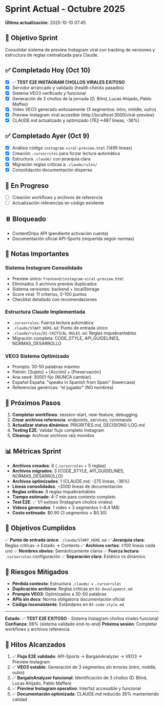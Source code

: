 # Sprint Actual - Octubre 2025

**Última actualización**: 2025-10-10 07:45

## 🎯 Objetivo Sprint

Consolidar sistema de preview Instagram viral con tracking de versiones y estructura de reglas centralizada para Claude.

## ✅ Completado Hoy (Oct 10)

- [x] ✅ **TEST E2E INSTAGRAM CHOLLOS VIRALES EXITOSO**
- [x] Servidor arrancado y validado (health checks pasados)
- [x] Sistema VEO3 verificado y funcional
- [x] Generación de 3 chollos de la jornada (D. Blind, Lucas Ahijado, Pablo Maffeo)
- [x] Video VEO3 generado exitosamente (3 segmentos: intro, middle, outro)
- [x] Preview Instagram viral accesible (http://localhost:3000/viral-preview)
- [x] CLAUDE.md actualizado y optimizado (762→487 líneas, -36%)

## ✅ Completado Ayer (Oct 9)

- [x] Análisis código `instagram-viral-preview.html` (1495 líneas)
- [x] Creación `.cursorrules` para forzar lectura automática
- [x] Estructura `.claude/` con jerarquía clara
- [x] Migración reglas críticas a `.claude/rules/`
- [x] Consolidación documentación dispersa

## 🚧 En Progreso

- [ ] Creación workflows y archivos de referencia
- [ ] Actualización referencias en código existente

## ⏸️ Bloqueado

- ContentDrips API (pendiente activación cuenta)
- Documentación oficial API-Sports (requerida según normas)

## 📝 Notas Importantes

### Sistema Instagram Consolidado
- Preview único: `frontend/instagram-viral-preview.html`
- Eliminados 3 archivos preview duplicados
- Sistema versiones: backend + localStorage
- Score viral: 11 criterios, 0-100 puntos
- Checklist detallado con recomendaciones

### Estructura Claude Implementada
- `.cursorrules`: Fuerza lectura automática
- `.claude/START_HERE.md`: Punto de entrada único
- `.claude/rules/01-CRITICAL-RULES.md`: Reglas inquebrantables
- Migración completa: CODE_STYLE, API_GUIDELINES, NORMAS_DESARROLLO

### VEO3 Sistema Optimizado
- Prompts: 30-50 palabras máximo
- Patrón: [Sujeto] + [Acción] + [Preservación]
- Ana seed: 30001 fijo (NUNCA cambiar)
- Español España: "speaks in Spanish from Spain" (lowercase)
- Referencias genéricas: "el jugador" (NO nombres)

## 🔄 Próximos Pasos

1. **Completar workflows**: session-start, new-feature, debugging
2. **Crear archivos referencia**: endpoints, services, commands
3. **Actualizar status dinámico**: PRIORITIES.md, DECISIONS-LOG.md
4. **Testing E2E**: Validar flujo completo Instagram
5. **Cleanup**: Archivar archivos raíz movidos

## 📊 Métricas Sprint

- **Archivos creados**: 6 (`.cursorrules` + 5 reglas)
- **Archivos migrados**: 3 (CODE_STYLE, API_GUIDELINES, NORMAS_DESARROLLO)
- **Archivos optimizados**: 1 (CLAUDE.md: -275 líneas, -36%)
- **Líneas consolidadas**: ~2000 líneas de documentación
- **Reglas críticas**: 8 reglas inquebrantables
- **Tiempo estimado**: 4-7 min para contexto completo
- **Test E2E**: ✅ 1/1 exitoso (Instagram chollos virales)
- **Videos generados**: 1 video × 3 segmentos (~8.4 MB)
- **Costo estimado**: $0.90 (3 segmentos × $0.30)

## 🎯 Objetivos Cumplidos

✅ **Punto de entrada único**: `.claude/START_HERE.md`
✅ **Jerarquía clara**: Reglas críticas → Estado → Contexto
✅ **Archivos cortos**: ≤100 líneas cada uno
✅ **Nombres obvios**: Semánticamente claros
✅ **Fuerza lectura**: `.cursorrules` configuración
✅ **Separación clara**: Estático vs dinámico

## 🚨 Riesgos Mitigados

- **Pérdida contexto**: Estructura `.claude/` + `.cursorrules`
- **Duplicación archivos**: Reglas críticas en `02-development.md`
- **Prompts VEO3**: Optimizados a 30-50 palabras
- **APIs sin docs**: Norma obligatoria documentación oficial
- **Código inconsistente**: Estándares en `03-code-style.md`

---

**Estado**: ✅ **TEST E2E EXITOSO** - Sistema Instagram chollos virales funcional
**Confianza**: 98% (sistema validado end-to-end)
**Próxima sesión**: Completar workflows y archivos referencia

## 🎉 Hitos Alcanzados

1. ✅ **Flujo E2E validado**: API-Sports → BargainAnalyzer → VEO3 → Preview Instagram
2. ✅ **VEO3 estable**: Generación de 3 segmentos sin errores (intro, middle, outro)
3. ✅ **BargainAnalyzer funcional**: Identificación de 3 chollos (D. Blind, Lucas Ahijado, Pablo Maffeo)
4. ✅ **Preview Instagram operativo**: Interfaz accessible y funcional
5. ✅ **Documentación optimizada**: CLAUDE.md reducido 36% manteniendo calidad


